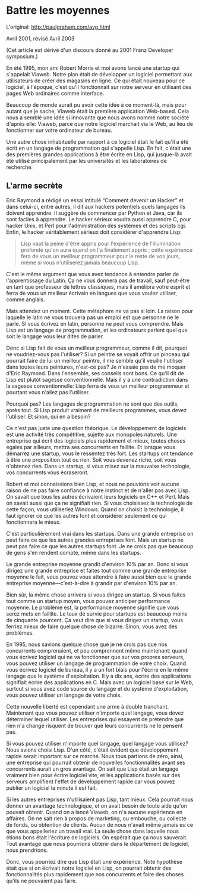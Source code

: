 # Battre les moyennes

L'original: <http://paulgraham.com/avg.html>

Avril 2001, révisé Avril 2003

(Cet article est dérivé d'un discours donné au 2001 Franz Developer
symposium.)

En été 1995, mon ami Robert Morris et moi avons lancé une startup qui
s'appelait Viaweb. Notre plan était de développer un logiciel permettant aux
utilisateurs de créer des magasins en ligne. Ce qui était nouveau pour ce
logiciel, à l'époque, c'est qu'il fonctionnait sur notre serveur en
utilisant des pages Web ordinaires comme interface.

Beaucoup de monde aurait pu avoir cette idée à ce moment-là, mais pour
autant que je sache, Viaweb était la première application Web-based. Cela
nous a semblé une idée si innovante que nous avons nommé notre société
d'après elle: Viaweb, parce que notre logiciel marchait via le Web, au lieu
de fonctionner sur votre ordinateur de bureau.

Une autre chose inhabituelle par rapport à ce logiciel était le fait qu'il a
été écrit en un langage de programmation qui s'appelle Lisp. En fait,
c'était une des premières grandes applications à être écrite en Lisp, qui
jusque-là avait été utilisé principalement par les universités et les
laboratoires de recherche.

## L'arme secrète

Eric Raymond a rédigé un essai intitulé “Comment devenir un Hacker” et dans
celui-ci, entre autres, il dit aux hackers potentiels quels langages ils
doivent apprendre. Il suggère de commencer par Python et Java, car ils sont
faciles à apprendre. Le hacker sérieux voudra aussi apprendre C, pour hacker
Unix, et Perl pour l'administration des systèmes et des scripts cgi. Enfin,
le hacker véritablement sérieux doit considérer d'apprendre Lisp:

> Lisp vaut la peine d'être appris pour l'expérience de l'illumination
> profonde qu'on aura quand on l'a finalement appris ; cette expérience fera
> de vous un meilleur programmeur pour le reste de vos jours, même si vous
> n'utiliserez jamais beaucoup Lisp.

C'est le même argument que vous avez tendance à entendre parler de
l'apprentissage du Latin. Ça ne vous donnera pas de travail, sauf peut-être
en tant que professeur de lettres classiques, mais il améliora votre esprit
et ferra de vous un meilleur écrivain en langues que vous voulez utiliser,
comme anglais.

Mais attendez un moment. Cette métaphore ne va pas si loin. La raison pour
laquelle le latin ne vous trouvera pas un emploi est que personne ne le
parle. Si vous écrivez en latin, personne ne peut vous comprendre. Mais Lisp
est un langage de programmation, et les ordinateurs parlent quel que soit le
langage vous leur dites de parler.

Donc si Lisp fait de vous un meilleur programmeur, comme il dit, pourquoi ne
voudriez-vous pas l'utiliser? Si un peintre se voyait offrir un pinceau qui
pourrait faire de lui un meilleur peintre, il me semble qu'il veuille
l'utiliser dans toutes leurs peintures, n'est-ce pas? Je n'essaie pas de me
moquer d'Eric Raymond. Dans l'ensemble, ses conseils sont bons. Ce qu'il dit
de Lisp est plutôt sagesse conventionnelle. Mais il y a une contradiction
dans la sagesse conventionnelle: Lisp ferra de vous un meilleur programmeur
et pourtant vous n'allez pas l'utiliser.

Pourquoi pas? Les langages de programmation ne sont que des outils, après
tout. Si Lisp produit vraiment de meilleurs programmes, vous devez
l'utiliser. Et sinon, qui en a besoin?

Ce n'est pas juste une question théorique. Le développement de logiciels est
une activité très compétitive, sujette aux monopoles naturels. Une
entreprise qui écrit des logiciels plus rapidement et mieux, toutes choses
égales par ailleurs, mettra ses concurrents en faillite. Et lorsque vous
démarrez une startup, vous le ressentez très fort. Les startups ont tendance
à être une proposition tout ou rien. Soit vous devenez riche, soit vous
n'obtenez rien. Dans un startup, si vous misez sur la mauvaise technologie,
vos concurrents vous écraseront.

Robert et moi connaissions bien Lisp, et nous ne pouvions voir aucune raison
de ne pas faire confiance à notre instinct et de n'aller pas avec Lisp. On
savait que tous les autres écrivaient leurs logiciels en C++ et Perl. Mais
on savait aussi que ça ne signifiait rien. Si vous choisissez la technologie
de cette façon, vous utiliseriez Windows. Quand on choisit la technologie,
il faut ignorer ce que les autres font et considérer seulement ce qui
fonctionnera le mieux.

C'est particulièrement vrai dans les startups. Dans une grande entreprise on
peut faire ce que les autres grandes entreprises font. Mais un startup ne
peut pas faire ce que les autres startups font. Je ne crois pas que beaucoup
de gens s'en rendent compte, même dans les startups.

Le grande entreprise moyenne grandit d'environ 10% par an. Donc si vous
dirigez une grande entreprise et faites tout comme une grande entreprise
moyenne le fait, vous pouvez vous attendre à faire aussi bien que le grande
entreprise moyenne—c'est-à-dire à grandir par d'environ 10% par an.

Bien sûr, la même chose arrivera si vous dirigez un startup. Si vous faites
tout comme un startup moyen, vous pouvez anticiper performance moyenne. Le
problème est, la performance moyenne signifie que vous serez mets en
faillite. Le taux de survie pour startups est beaucoup moins de cinquante
pourcent. Ça veut dire que si vous dirigez un startup, vous ferriez mieux de
faire quelque chose de bizarre. Sinon, vous avez des problèmes.

En 1995, nous savions quelque chose que je ne crois pas que nos concurrents
comprenaient, et peu comprennent même maintenant: quand vous écrivez
logiciel qui ne va fonctionner que sur vos propres serveurs, vous pouvez
utiliser un langage de programmation de votre choix. Quand vous écrivez
logiciel de bureau, il y a un fort biais pour l'écrire en le même langage
que le système d'exploitation. Il y a dix ans, écrire des applications
signifiait écrire des applications en C. Mais avec un logiciel basé sur le
Web, surtout si vous avez code source du langage et du système
d'exploitation, vous pouvez utiliser un langage de votre choix.

Cette nouvelle liberté est cependant une arme à double tranchant. Maintenant
que vous pouvez utiliser n'importe quel langage, vous devez déterminer
lequel utiliser. Les entreprises qui essayent de prétendre que rien n'a
changé risquent de trouver que leurs concurrents ne le pensent pas.

Si vous pouvez utiliser n'importe quel langage, quel langage vous utilisez?
Nous avions choisi Lisp. D'un côté, c'était évident que développement rapide
serait important sur ce marché. Nous tous partions de zéro, ainsi, une
entreprise qui pourrait obtenir de nouvelles fonctionnalités avant ses
concurrents aurait un gros avantage. On sait que Lisp était un langage
vraiment bien pour écrire logiciel vite, et les applications basés sur des
serveurs amplifient l'effet de développement rapide car vous pouvez publier
un logiciel la minute il est fait.

Si les autres entreprises n'utilisaient pas Lisp, tant mieux. Cela pourrait
nous donner un avantage technologique, et on avait besoin de toute aide
qu'on pouvait obtenir. Quand on a lancé Viaweb, on n'a aucune expérience en
affaires. On ne sait rien à propos de marketing, ou embouche, ou collecte de
fonds, ou obtention de clients. Aucun de nous n'avait même jamais eu ce que
vous appelleriez un travail vrai. La seule chose dans laquelle nous étions
bons était l'écriture de logiciels. On espérait que ça nous sauverait. Tout
avantage que nous pourrions obtenir dans le département de logiciel, nous
prendrions.

Donc, vous pourriez dire que Lisp était une expérience. Note hypothèse était
que si on écrivait notre logiciel en Lisp, on pourrait obtenir des
fonctionnalités plus rapidement que nos concurrents et faire des choses
qu'ils ne pouvaient pas faire.
